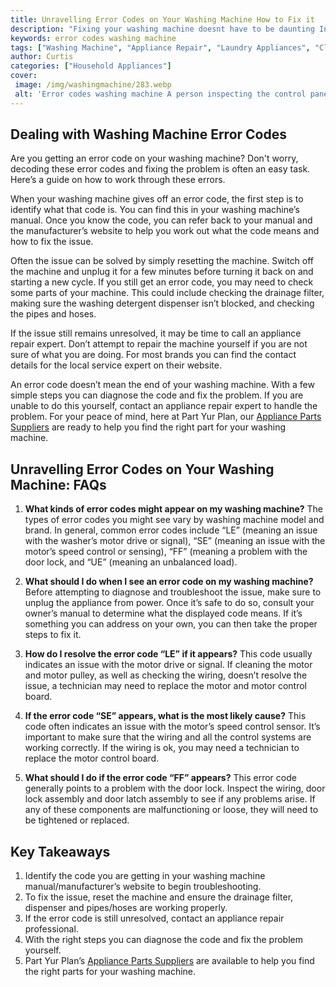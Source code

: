 ```yaml
---
title: Unravelling Error Codes on Your Washing Machine How to Fix it
description: "Fixing your washing machine doesnt have to be daunting In this blog post learn how to get to the bottom of your error codes and diagnose what repairs you need to get your machine back up and running"
keywords: error codes washing machine
tags: ["Washing Machine", "Appliance Repair", "Laundry Appliances", "Clean Appliance"]
author: Curtis
categories: ["Household Appliances"]
cover: 
 image: /img/washingmachine/283.webp
 alt: 'Error codes washing machine A person inspecting the control panel of a washing machine'
---
```

## Dealing with Washing Machine Error Codes 
Are you getting an error code on your washing machine? Don't worry, decoding these error codes and fixing the problem is often an easy task. Here’s a guide on how to work through these errors.

When your washing machine gives off an error code, the first step is to identify what that code is. You can find this in your washing machine’s manual. Once you know the code, you can refer back to your manual and the manufacturer’s website to help you work out what the code means and how to fix the issue. 

Often the issue can be solved by simply resetting the machine. Switch off the machine and unplug it for a few minutes before turning it back on and starting a new cycle. If you still get an error code, you may need to check some parts of your machine. This could include checking the drainage filter, making sure the washing detergent dispenser isn’t blocked, and checking the pipes and hoses.

If the issue still remains unresolved, it may be time to call an appliance repair expert. Don’t attempt to repair the machine yourself if you are not sure of what you are doing. For most brands you can find the contact details for the local service expert on their website.

An error code doesn’t mean the end of your washing machine. With a few simple steps you can diagnose the code and fix the problem. If you are unable to do this yourself, contact an appliance repair expert to handle the problem. For your peace of mind, here at Part Yur Plan, our [Appliance Parts Suppliers](./pages/appliance-parts-suppliers/) are ready to help you find the right part for your washing machine.

## Unravelling Error Codes on Your Washing Machine: FAQs

1. **What kinds of error codes might appear on my washing machine?** 
The types of error codes you might see vary by washing machine model and brand. In general, common error codes include “LE” (meaning an issue with the washer’s motor drive or signal), “SE” (meaning an issue with the motor’s speed control or sensing), “FF” (meaning a problem with the door lock, and “UE” (meaning an unbalanced load).

2. **What should I do when I see an error code on my washing machine?**
Before attempting to diagnose and troubleshoot the issue, make sure to unplug the appliance from power. Once it’s safe to do so, consult your owner’s manual to determine what the displayed code means. If it’s something you can address on your own, you can then take the proper steps to fix it.

3. **How do I resolve the error code “LE” if it appears?**
This code usually indicates an issue with the motor drive or signal. If cleaning the motor and motor pulley, as well as checking the wiring, doesn’t resolve the issue, a technician may need to replace the motor and motor control board.

4. **If the error code “SE” appears, what is the most likely cause?**
This code often indicates an issue with the motor’s speed control sensor. It’s important to make sure that the wiring and all the control systems are working correctly. If the wiring is ok, you may need a technician to replace the motor control board.

5. **What should I do if the error code “FF” appears?**
This error code generally points to a problem with the door lock. Inspect the wiring, door lock assembly and door latch assembly to see if any problems arise. If any of these components are malfunctioning or loose, they will need to be tightened or replaced.

## Key Takeaways
1. Identify the code you are getting in your washing machine manual/manufacturer’s website to begin troubleshooting.
2. To fix the issue, reset the machine and ensure the drainage filter, dispenser and pipes/hoses are working properly.
3. If the error code is still unresolved, contact an appliance repair professional.
4. With the right steps you can diagnose the code and fix the problem yourself. 
5. Part Yur Plan’s [Appliance Parts Suppliers](./pages/appliance-parts-suppliers/) are available to help you find the right parts for your washing machine.
